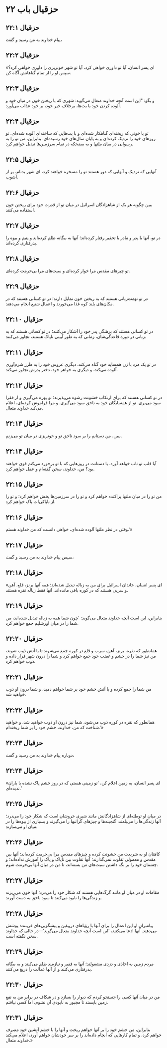 # حزقیال باب ۲۲

## حزقیال ۲۲:۱

پیام خداوند به من رسید و گفت،

## حزقیال ۲۲:۲

«ای پسر انسان، آیا تو داوری خواهی کرد، آیا تو شهر خونریزی را داوری خواهی کرد؟ سپس او را از تمام گناهانش آگاه کن.

## حزقیال ۲۲:۳

و بگو: "این است آنچه خداوند متعال می‌گوید: شهری که با ریختن خون در میان خود و آلوده کردن خود با بت‌ها، برخلاف خیر خود، بر خود عذاب می‌آورد.

## حزقیال ۲۲:۴

تو با خونی که ریخته‌ای گناهکار شده‌ای و با بت‌هایی که ساخته‌ای آلوده شده‌ای. تو روزهای خود را نزدیک کرده‌ای و به پایان سال‌های خود رسیده‌ای. بنابراین، من تو را به رسوایی در میان ملتها و به مضحکه در تمام سرزمین‌ها تبدیل خواهم کرد.

## حزقیال ۲۲:۵

آنهایی که نزدیک و آنهایی که دور هستند تو را مسخره خواهند کرد، ای شهر بدنام، پر از آشوب.

## حزقیال ۲۲:۶

ببین چگونه هر یک از شاهزادگان اسرائیل در میان تو از قدرت خود برای ریختن خون استفاده می‌کنند.

## حزقیال ۲۲:۷

در تو، آنها با پدر و مادر با تحقیر رفتار کرده‌اند؛ آنها به بیگانه ظلم کرده‌اند و یتیم و بیوه را بدرفتاری کرده‌اند.

## حزقیال ۲۲:۸

تو چیزهای مقدس مرا خوار کرده‌ای و سبت‌های مرا بی‌حرمت کرده‌ای.

## حزقیال ۲۲:۹

در تو تهمت‌زنانی هستند که به ریختن خون تمایل دارند؛ در تو کسانی هستند که در مکان‌های بلند کوه غذا می‌خورند و اعمال شنیع انجام می‌دهند.

## حزقیال ۲۲:۱۰

در تو کسانی هستند که برهنگی پدر خود را آشکار می‌کنند؛ در تو کسانی هستند که به زنانی در دوره قاعدگی‌شان، زمانی که به طور آیینی ناپاک هستند، تجاوز می‌کنند.

## حزقیال ۲۲:۱۱

در تو یک مرد با زن همسایه خود گناه می‌کند، دیگری عروس خود را به طرز شرم‌آوری آلوده می‌کند، و دیگری به خواهر خود، دختر پدرش تجاوز می‌کند.

## حزقیال ۲۲:۱۲

در تو کسانی هستند که برای ارتکاب خشونت رشوه می‌پذیرند؛ تو بهره می‌گیری و از فقرا سود می‌بری. تو از همسایگان خود به ناحق سود می‌گیری. و مرا فراموش کرده‌ای، اعلام می‌کند خداوند متعال.

## حزقیال ۲۲:۱۳

ببین، من دستانم را بر سود ناحق تو و خونریزی در میان تو می‌زنم.

## حزقیال ۲۲:۱۴

آیا قلب تو تاب خواهد آورد، یا دستانت در روزهایی که با تو برخورد می‌کنم قوی خواهند بود؟ من، خداوند، سخن گفته‌ام و عمل خواهم کرد.

## حزقیال ۲۲:۱۵

من تو را در میان ملتها پراکنده خواهم کرد و تو را در سرزمین‌ها پخش خواهم کرد؛ و تو را از ناپاکی‌ات پاک خواهم کرد.

## حزقیال ۲۲:۱۶

وقتی در نظر ملتها آلوده شده‌ای، خواهی دانست که من خداوند هستم.’»

## حزقیال ۲۲:۱۷

سپس پیام خداوند به من رسید و گفت،

## حزقیال ۲۲:۱۸

«ای پسر انسان، خاندان اسرائیل برای من به زباله تبدیل شده‌اند؛ همه آنها برنز، قلع، آهن و سربی هستند که در کوره باقی مانده‌اند. آنها فقط زباله نقره هستند.

## حزقیال ۲۲:۱۹

بنابراین، این است آنچه خداوند متعال می‌گوید: 'چون شما همه به زباله تبدیل شده‌اید، من شما را در میان اورشلیم جمع خواهم کرد.

## حزقیال ۲۲:۲۰

همانطور که نقره، برنز، آهن، سرب و قلع در کوره جمع می‌شوند تا با آتش ذوب شوند، من نیز شما را در خشم و غضب خود جمع خواهم کرد و شما را درون شهر قرار داده و ذوب خواهم کرد.

## حزقیال ۲۲:۲۱

من شما را جمع کرده و با آتش خشم خود بر شما خواهم دمید، و شما درون او ذوب خواهید شد.

## حزقیال ۲۲:۲۲

همانطور که نقره در کوره ذوب می‌شود، شما نیز درون او ذوب خواهید شد، و خواهید شناخت که من، خداوند، خشم خود را بر شما ریخته‌ام.’»

## حزقیال ۲۲:۲۳

دوباره پیام خداوند به من رسید و گفت،

## حزقیال ۲۲:۲۴

«ای پسر انسان، به زمین اعلام کن، 'تو زمینی هستی که در روز خشم پاک نشده یا باران ندیده‌ای.’

## حزقیال ۲۲:۲۵

در میان او توطئه‌ای از شاهزادگانش مانند شیری خروشان است که شکار خود را می‌درد؛ آنها زندگی‌ها را می‌بلعند، گنجینه‌ها و چیزهای گرانبها را می‌گیرند و بسیاری از بیوه‌ها را در میان او می‌سازند.

## حزقیال ۲۲:۲۶

کاهنان او به شریعت من خشونت کرده و چیزهای مقدس مرا بی‌حرمت کرده‌اند؛ آنها بین مقدس و معمولی تفاوت نمی‌گذارند؛ آنها تفاوت بین ناپاک و پاک را آموزش نداده‌اند؛ و چشمان خود را بر نگه داشتن سبت‌های من بسته‌اند، تا من در میان آنها بی‌حرمت شوم.

## حزقیال ۲۲:۲۷

مقامات او در میان او مانند گرگ‌هایی هستند که شکار خود را می‌درد؛ آنها خون می‌ریزند و زندگی‌ها را نابود می‌کنند تا سود ناحق به دست آورند.

## حزقیال ۲۲:۲۸

پیامبران او این اعمال را برای آنها با رؤیاهای دروغین و پیشگویی‌های فریبنده پوشش می‌دهند. آنها ادعا می‌کنند، 'این است آنچه خداوند متعال می‌گوید’—در حالی که خداوند سخن نگفته است.

## حزقیال ۲۲:۲۹

مردم زمین به اخاذی و دزدی مشغولند؛ آنها به فقیر و نیازمند ظلم می‌کنند و به بیگانه بدرفتاری می‌کنند و از آنها عدالت را دریغ می‌کنند.

## حزقیال ۲۲:۳۰

من در میان آنها کسی را جستجو کردم که دیوار را بسازد و در شکاف در برابر من به نفع زمین بایستد تا مجبور به نابودی آن نشوم، اما کسی نیافتم.

## حزقیال ۲۲:۳۱

بنابراین، من خشم خود را بر آنها خواهم ریخت و آنها را با خشم آتشین خود مصرف خواهم کرد، و تمام کارهایی که انجام داده‌اند را بر سر خودشان خواهم آورد، اعلام می‌کند خداوند متعال.»
